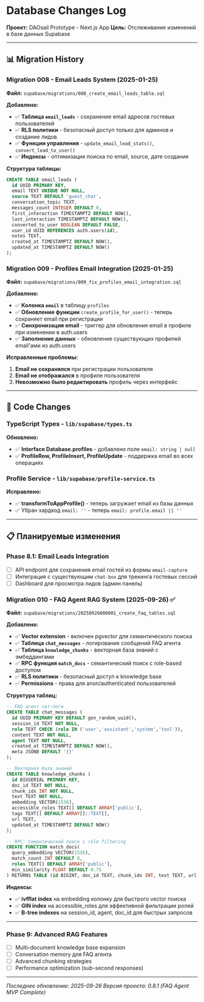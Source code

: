 # Database Changes Log

**Проект:** DAOsail Prototype - Next.js App
**Цель:** Отслеживание изменений в базе данных Supabase

---

## 📊 Migration History

### **Migration 008** - Email Leads System (2025-01-25)
**Файл:** `supabase/migrations/008_create_email_leads_table.sql`

**Добавлено:**
- ✅ **Таблица `email_leads`** - сохранение email адресов гостевых пользователей
- ✅ **RLS политики** - безопасный доступ только для админов и создание лидов
- ✅ **Функции управления** - `update_email_lead_stats()`, `convert_lead_to_user()`
- ✅ **Индексы** - оптимизация поиска по email, source, дате создания

**Структура таблицы:**
```sql
CREATE TABLE email_leads (
  id UUID PRIMARY KEY,
  email TEXT UNIQUE NOT NULL,
  source TEXT DEFAULT 'guest_chat',
  conversation_topic TEXT,
  messages_count INTEGER DEFAULT 0,
  first_interaction TIMESTAMPTZ DEFAULT NOW(),
  last_interaction TIMESTAMPTZ DEFAULT NOW(),
  converted_to_user BOOLEAN DEFAULT FALSE,
  user_id UUID REFERENCES auth.users(id),
  notes TEXT,
  created_at TIMESTAMPTZ DEFAULT NOW(),
  updated_at TIMESTAMPTZ DEFAULT NOW()
);
```

### **Migration 009** - Profiles Email Integration (2025-01-25)
**Файл:** `supabase/migrations/009_fix_profiles_email_integration.sql`

**Добавлено:**
- ✅ **Колонка `email`** в таблицу `profiles`
- ✅ **Обновление функции** `create_profile_for_user()` - теперь сохраняет email при регистрации
- ✅ **Синхронизация email** - триггер для обновления email в профиле при изменении в auth.users
- ✅ **Заполнение данных** - обновление существующих профилей email'ами из auth.users

**Исправленные проблемы:**
1. **Email не сохранялся** при регистрации пользователя
2. **Email не отображался** в профиле пользователя
3. **Невозможно было редактировать** профиль через интерфейс

---

## 🔧 Code Changes

### **TypeScript Types** - `lib/supabase/types.ts`
**Обновлено:**
- ✅ **Interface Database.profiles** - добавлено поле `email: string | null`
- ✅ **ProfileRow, ProfileInsert, ProfileUpdate** - поддержка email во всех операциях

### **Profile Service** - `lib/supabase/profile-service.ts`
**Исправлено:**
- ✅ **transformToAppProfile()** - теперь загружает email из базы данных
- ✅ Убран хардкод `email: ''` - теперь `email: profile.email || ''`

---

## 📋 Планируемые изменения

### **Phase 8.1: Email Leads Integration**
- [ ] API endpoint для сохранения email гостей из формы `email-capture`
- [ ] Интеграция с существующим `chat-box` для трекинга гостевых сессий
- [ ] Dashboard для просмотра лидов (админ панель)

### **Migration 010** - FAQ Agent RAG System (2025-09-26) ✅
**Файл:** `supabase/migrations/20250926000001_create_faq_tables.sql`

**Добавлено:**
- ✅ **Vector extension** - включен pgvector для семантического поиска
- ✅ **Таблица `chat_messages`** - логирование сообщений FAQ агента
- ✅ **Таблица `knowledge_chunks`** - векторная база знаний с эмбеддингами
- ✅ **RPC функция `match_docs`** - семантический поиск с role-based доступом
- ✅ **RLS политики** - безопасный доступ к knowledge base
- ✅ **Permissions** - права для anon/authenticated пользователей

**Структура таблиц:**
```sql
-- FAQ агент чат-логи
CREATE TABLE chat_messages (
  id UUID PRIMARY KEY DEFAULT gen_random_uuid(),
  session_id TEXT NOT NULL,
  role TEXT CHECK (role IN ('user','assistant','system','tool')),
  content TEXT NOT NULL,
  agent TEXT NOT NULL,
  created_at TIMESTAMPTZ DEFAULT NOW(),
  meta JSONB DEFAULT '{}'
);

-- Векторная база знаний
CREATE TABLE knowledge_chunks (
  id BIGSERIAL PRIMARY KEY,
  doc_id TEXT NOT NULL,
  chunk_idx INT NOT NULL,
  text TEXT NOT NULL,
  embedding VECTOR(1536),
  accessible_roles TEXT[] DEFAULT ARRAY['public'],
  tags TEXT[] DEFAULT ARRAY[]::TEXT[],
  url TEXT,
  updated_at TIMESTAMPTZ DEFAULT NOW()
);

-- RPC: Семантический поиск с role filtering
CREATE FUNCTION match_docs(
  query_embedding VECTOR(1536),
  match_count INT DEFAULT 8,
  roles TEXT[] DEFAULT ARRAY['public'],
  min_similarity FLOAT DEFAULT 0.75
) RETURNS TABLE (id BIGINT, doc_id TEXT, chunk_idx INT, text TEXT, url TEXT, similarity FLOAT);
```

**Индексы:**
- ✅ **ivfflat index** на embedding колонку для быстрого vector поиска
- ✅ **GIN index** на accessible_roles для эффективной фильтрации ролей
- ✅ **B-tree indexes** на session_id, agent, doc_id для быстрых запросов

---

### **Phase 9: Advanced RAG Features**
- [ ] Multi-document knowledge base expansion
- [ ] Conversation memory для FAQ агента
- [ ] Advanced chunking strategies
- [ ] Performance optimization (sub-second responses)

---

*Последнее обновление: 2025-09-26*
*Версия проекта: 0.8.1 (FAQ Agent MVP Complete)*